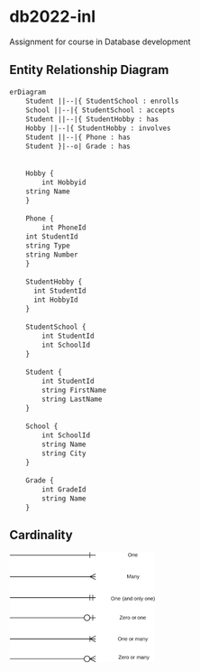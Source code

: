 # db2022-inl
Assignment for course in Database development

## Entity Relationship Diagram

```mermaid
erDiagram
    Student ||--|{ StudentSchool : enrolls
    School ||--|{ StudentSchool : accepts
    Student ||--|{ StudentHobby : has
    Hobby ||--|{ StudentHobby : involves
    Student ||--|{ Phone : has
    Student }|--o| Grade : has
       

    Hobby {
    	int Hobbyid
	string Name
    }

    Phone {
    	int PhoneId
	int StudentId
	string Type
	string Number
    }

    StudentHobby {
	  int StudentId
	  int HobbyId 
    }

    StudentSchool {
        int StudentId
        int SchoolId
    }

    Student {
        int StudentId
        string FirstName
        string LastName
    }

    School {
        int SchoolId
        string Name
        string City
    }

    Grade {
        int GradeId
        string Name
    }
```

## Cardinality

![Cardinality](cardinality-1.png)
